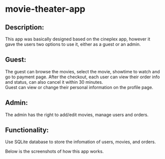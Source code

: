 # movie-theater-app

## Description:<br/>
This app was basically designed based on the cineplex app, however it gave the users two options to use it, either as a guest or an admin.<br/>
## Guest:<br/>
The guest can browse the movies, select the movie, showtime to watch and go to payment page. After the checkout, each user can view their 
order info and status, can also cancel it within 30 minutes.<br/>
Guest can view or change their personal information on the profile page.<br/>
## Admin:<br/>
The admin has the right to add/edit movies, manage users and orders.<br/>

## Functionality:<br/>
Use SQLite database to store the infomation of users, movies, and orders.<br/>

Below is the screenshots of how this app works.<br/>
<Image>
